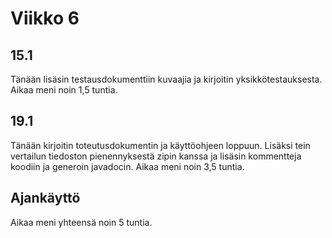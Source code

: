 # Viikko 6

## 15.1
Tänään lisäsin testausdokumenttiin kuvaajia ja kirjoitin
yksikkötestauksesta. Aikaa meni noin 1,5 tuntia.

## 19.1
Tänään kirjoitin toteutusdokumentin ja käyttöohjeen loppuun.
Lisäksi tein vertailun tiedoston pienennyksestä zipin kanssa
ja lisäsin kommentteja koodiin ja generoin javadocin.
Aikaa meni noin 3,5 tuntia.

## Ajankäyttö
Aikaa meni yhteensä noin 5 tuntia.
